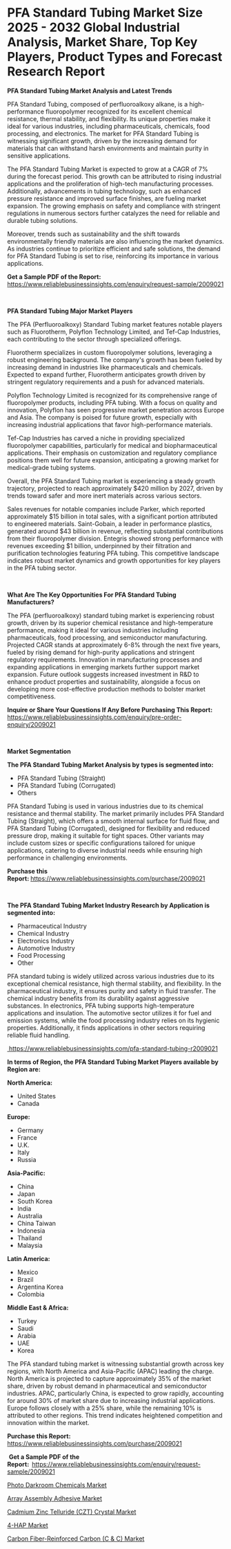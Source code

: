 <p><h1>PFA Standard Tubing Market Size 2025 - 2032 Global Industrial Analysis, Market Share, Top Key Players, Product Types and Forecast Research Report</h1></p><p><strong>PFA Standard Tubing Market Analysis and Latest Trends</strong></p>
<p><p>PFA Standard Tubing, composed of perfluoroalkoxy alkane, is a high-performance fluoropolymer recognized for its excellent chemical resistance, thermal stability, and flexibility. Its unique properties make it ideal for various industries, including pharmaceuticals, chemicals, food processing, and electronics. The market for PFA Standard Tubing is witnessing significant growth, driven by the increasing demand for materials that can withstand harsh environments and maintain purity in sensitive applications.</p><p>The PFA Standard Tubing Market is expected to grow at a CAGR of 7% during the forecast period. This growth can be attributed to rising industrial applications and the proliferation of high-tech manufacturing processes. Additionally, advancements in tubing technology, such as enhanced pressure resistance and improved surface finishes, are fueling market expansion. The growing emphasis on safety and compliance with stringent regulations in numerous sectors further catalyzes the need for reliable and durable tubing solutions. </p><p>Moreover, trends such as sustainability and the shift towards environmentally friendly materials are also influencing the market dynamics. As industries continue to prioritize efficient and safe solutions, the demand for PFA Standard Tubing is set to rise, reinforcing its importance in various applications.</p></p>
<p><strong>Get a Sample PDF of the Report:&nbsp;</strong> <a href="https://www.reliablebusinessinsights.com/enquiry/request-sample/2009021?utm_campaign=96&utm_medium=2&utm_source=Github&utm_content=ia&utm_term=03042025&utm_id=pfa-standard-tubing">https://www.reliablebusinessinsights.com/enquiry/request-sample/2009021</a></p>
<p>&nbsp;</p>
<p><strong>PFA Standard Tubing Major Market Players</strong></p>
<p><p>The PFA (Perfluoroalkoxy) Standard Tubing market features notable players such as Fluorotherm, Polyflon Technology Limited, and Tef-Cap Industries, each contributing to the sector through specialized offerings.</p><p>Fluorotherm specializes in custom fluoropolymer solutions, leveraging a robust engineering background. The company's growth has been fueled by increasing demand in industries like pharmaceuticals and chemicals. Expected to expand further, Fluorotherm anticipates growth driven by stringent regulatory requirements and a push for advanced materials.</p><p>Polyflon Technology Limited is recognized for its comprehensive range of fluoropolymer products, including PFA tubing. With a focus on quality and innovation, Polyflon has seen progressive market penetration across Europe and Asia. The company is poised for future growth, especially with increasing industrial applications that favor high-performance materials.</p><p>Tef-Cap Industries has carved a niche in providing specialized fluoropolymer capabilities, particularly for medical and biopharmaceutical applications. Their emphasis on customization and regulatory compliance positions them well for future expansion, anticipating a growing market for medical-grade tubing systems.</p><p>Overall, the PFA Standard Tubing market is experiencing a steady growth trajectory, projected to reach approximately $420 million by 2027, driven by trends toward safer and more inert materials across various sectors.</p><p>Sales revenues for notable companies include Parker, which reported approximately $15 billion in total sales, with a significant portion attributed to engineered materials. Saint-Gobain, a leader in performance plastics, generated around $43 billion in revenue, reflecting substantial contributions from their fluoropolymer division. Entegris showed strong performance with revenues exceeding $1 billion, underpinned by their filtration and purification technologies featuring PFA tubing. This competitive landscape indicates robust market dynamics and growth opportunities for key players in the PFA tubing sector.</p></p>
<p>&nbsp;</p>
<p><strong>What Are The Key Opportunities For PFA Standard Tubing Manufacturers?</strong></p>
<p><p>The PFA (perfluoroalkoxy) standard tubing market is experiencing robust growth, driven by its superior chemical resistance and high-temperature performance, making it ideal for various industries including pharmaceuticals, food processing, and semiconductor manufacturing. Projected CAGR stands at approximately 6-8% through the next five years, fueled by rising demand for high-purity applications and stringent regulatory requirements. Innovation in manufacturing processes and expanding applications in emerging markets further support market expansion. Future outlook suggests increased investment in R&D to enhance product properties and sustainability, alongside a focus on developing more cost-effective production methods to bolster market competitiveness.</p></p>
<p><strong>Inquire or Share Your Questions If Any Before Purchasing This Report:</strong> <a href="https://www.reliablebusinessinsights.com/enquiry/pre-order-enquiry/2009021?utm_campaign=96&utm_medium=2&utm_source=Github&utm_content=ia&utm_term=03042025&utm_id=pfa-standard-tubing">https://www.reliablebusinessinsights.com/enquiry/pre-order-enquiry/2009021</a></p>
<p>&nbsp;</p>
<p><strong>Market Segmentation</strong></p>
<p><strong>The PFA Standard Tubing Market Analysis by types is segmented into:</strong></p>
<p><ul><li>PFA Standard Tubing (Straight)</li><li>PFA Standard Tubing (Corrugated)</li><li>Others</li></ul></p>
<p><p>PFA Standard Tubing is used in various industries due to its chemical resistance and thermal stability. The market primarily includes PFA Standard Tubing (Straight), which offers a smooth internal surface for fluid flow, and PFA Standard Tubing (Corrugated), designed for flexibility and reduced pressure drop, making it suitable for tight spaces. Other variants may include custom sizes or specific configurations tailored for unique applications, catering to diverse industrial needs while ensuring high performance in challenging environments.</p></p>
<p><strong>Purchase this Report:&nbsp;</strong><a href="https://www.reliablebusinessinsights.com/purchase/2009021?utm_campaign=96&utm_medium=2&utm_source=Github&utm_content=ia&utm_term=03042025&utm_id=pfa-standard-tubing">https://www.reliablebusinessinsights.com/purchase/2009021</a></p>
<p>&nbsp;</p>
<p><strong>The PFA Standard Tubing Market Industry Research by Application is segmented into:</strong></p>
<p><ul><li>Pharmaceutical Industry</li><li>Chemical Industry</li><li>Electronics Industry</li><li>Automotive Industry</li><li>Food Processing</li><li>Other</li></ul></p>
<p><p>PFA standard tubing is widely utilized across various industries due to its exceptional chemical resistance, high thermal stability, and flexibility. In the pharmaceutical industry, it ensures purity and safety in fluid transfer. The chemical industry benefits from its durability against aggressive substances. In electronics, PFA tubing supports high-temperature applications and insulation. The automotive sector utilizes it for fuel and emission systems, while the food processing industry relies on its hygienic properties. Additionally, it finds applications in other sectors requiring reliable fluid handling.</p></p>
<p><a href="https://www.reliablebusinessinsights.com/pfa-standard-tubing-r2009021?utm_campaign=96&utm_medium=2&utm_source=Github&utm_content=ia&utm_term=03042025&utm_id=pfa-standard-tubing">&nbsp;https://www.reliablebusinessinsights.com/pfa-standard-tubing-r2009021</a></p>
<p><strong>In terms of Region, the PFA Standard Tubing Market Players available by Region are:</strong></p>
<p>
    <p> <strong> North America: </strong>
        <ul>
            <li>United States</li>
            <li>Canada</li>
        </ul>
        </p> 
    <p> <strong> Europe: </strong>
        <ul>
            <li>Germany</li>
            <li>France</li>
            <li>U.K.</li>
            <li>Italy</li>
            <li>Russia</li>
        </ul>
        </p> 
    <p> <strong> Asia-Pacific: </strong>
        <ul>
            <li>China</li>
            <li>Japan</li>
            <li>South Korea</li>
            <li>India</li>
            <li>Australia</li>
            <li>China Taiwan</li>
            <li>Indonesia</li>
            <li>Thailand</li>
            <li>Malaysia</li>
        </ul>
        </p> 
    <p> <strong> Latin America: </strong>
        <ul>
            <li>Mexico</li>
            <li>Brazil</li>
            <li>Argentina Korea</li>
            <li>Colombia</li>
        </ul>
        </p> 
    <p> <strong> Middle East & Africa: </strong>
        <ul>
            <li>Turkey</li>
            <li>Saudi</li>
            <li>Arabia</li>
            <li>UAE</li>
            <li>Korea</li>
        </ul>
    </p>
    </p>
<p><p>The PFA standard tubing market is witnessing substantial growth across key regions, with North America and Asia-Pacific (APAC) leading the charge. North America is projected to capture approximately 35% of the market share, driven by robust demand in pharmaceutical and semiconductor industries. APAC, particularly China, is expected to grow rapidly, accounting for around 30% of market share due to increasing industrial applications. Europe follows closely with a 25% share, while the remaining 10% is attributed to other regions. This trend indicates heightened competition and innovation within the market.</p></p>
<p><strong>Purchase this Report: </strong><a href="https://www.reliablebusinessinsights.com/purchase/2009021?utm_campaign=96&utm_medium=2&utm_source=Github&utm_content=ia&utm_term=03042025&utm_id=pfa-standard-tubing">https://www.reliablebusinessinsights.com/purchase/2009021</a></p>
<p>&nbsp;<strong>Get a Sample PDF of the Report:&nbsp;&nbsp;</strong><a href="https://www.reliablebusinessinsights.com/enquiry/request-sample/2009021?utm_campaign=96&utm_medium=2&utm_source=Github&utm_content=ia&utm_term=03042025&utm_id=pfa-standard-tubing">https://www.reliablebusinessinsights.com/enquiry/request-sample/2009021</a></p>
<p><strong></strong></p>
<p><p><a href="https://github.com/forttgoddym7/Market-Research-Report-List-1/blob/main/photo-darkroom-chemicals-market.md?utm_campaign=96&utm_medium=2&utm_source=Github&utm_content=ia&utm_term=03042025&utm_id=pfa-standard-tubing">Photo Darkroom Chemicals Market</a></p><p><a href="https://github.com/kabotcaddoub/Market-Research-Report-List-1/blob/main/array-assembly-adhesive-market.md?utm_campaign=96&utm_medium=2&utm_source=Github&utm_content=ia&utm_term=03042025&utm_id=pfa-standard-tubing">Array Assembly Adhesive Market</a></p><p><a href="https://github.com/duskodazzi34/Market-Research-Report-List-1/blob/main/cadmium-zinc-telluride-czt-crystal-market.md?utm_campaign=96&utm_medium=2&utm_source=Github&utm_content=ia&utm_term=03042025&utm_id=pfa-standard-tubing">Cadmium Zinc Telluride (CZT) Crystal Market</a></p><p><a href="https://github.com/kimomeifbnu26/Market-Research-Report-List-1/blob/main/4-hap-market.md?utm_campaign=96&utm_medium=2&utm_source=Github&utm_content=ia&utm_term=03042025&utm_id=pfa-standard-tubing">4-HAP Market</a></p><p><a href="https://github.com/daddskokenk4/Market-Research-Report-List-1/blob/main/carbon-fiber-reinforced-carbon-c-c-market.md?utm_campaign=96&utm_medium=2&utm_source=Github&utm_content=ia&utm_term=03042025&utm_id=pfa-standard-tubing">Carbon Fiber-Reinforced Carbon (C & C) Market</a></p></p>